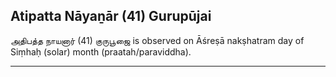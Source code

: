 ## Atipatta Nāyaṉār (41) Gurupūjai
அதிபத்த நாயனார் (41) குருபூஜை is observed on Āśreṣā nakṣhatram day of Siṃhaḥ (solar) month (praatah/paraviddha).



---

